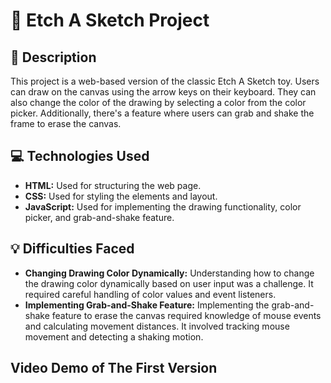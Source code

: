 # 🎨 Etch A Sketch Project

## 📝 Description
This project is a web-based version of the classic Etch A Sketch toy. Users can draw on the canvas using the arrow keys on their keyboard. They can also change the color of the drawing by selecting a color from the color picker. Additionally, there's a feature where users can grab and shake the frame to erase the canvas.

## 💻 Technologies Used
- **HTML:** Used for structuring the web page.
- **CSS:** Used for styling the elements and layout.
- **JavaScript:** Used for implementing the drawing functionality, color picker, and grab-and-shake feature.

## 💡 Difficulties Faced
- **Changing Drawing Color Dynamically:** Understanding how to change the drawing color dynamically based on user input was a challenge. It required careful handling of color values and event listeners.
- **Implementing Grab-and-Shake Feature:** Implementing the grab-and-shake feature to erase the canvas required knowledge of mouse events and calculating movement distances. It involved tracking mouse movement and detecting a shaking motion.


## Video Demo of The First Version